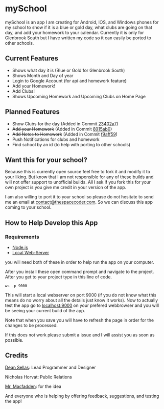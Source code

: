 # mySchool

mySchool is an app I am creating for Android, IOS, and Windows phones for my school to show if it is a blue or gold day, what clubs are going on that day, and add your homework to your calendar. Currently it is only for Glenbrook South but I have written my code so it can easily be ported to other schools.

## Current Features

* Shows what day it is (Blue or Gold for Glenbrook South)
* Shows Month and Day of year
* Login to Google Account (for api and homework feature)
* Add your Homework!
* Add Clubs!
* Shows Upcoming Homework and Upcoming Clubs on Home Page

## Planned Features

* ~~Show Clubs for the day~~ (Added in Commit [23402a7](https://github.com/TheSpaceCoder/mySchool/commit/23402a77b1ffc050bf2955921b1cac38fd90b9d3))
* ~~Add your Homework~~ (Added in Commit [8015ab0](https://github.com/TheSpaceCoder/mySchool/commit/8015ab0b95a0d84fc21c2b3fff2640c6a340911d))
* ~~Add Notes to Homework~~ (Added in Commit [f9aff59](https://github.com/TheSpaceCoder/mySchool/commit/f9aff590a7412883cf47d0af1c69a60a5e3376c2))
* Push Notifications for clubs and homework
* Find school by an id (to help with porting to other schools)

## Want this for your school?

Because this is currently open source feel free to fork it and modify it to your liking. But know that I am not responsible for any of these builds and will not offer support to unofficial builds. All I ask if you fork this for your own project is you give me credit in your version of the app.

I am also willing to port it to your school so please do not hesitate to send me an email at contact@thespacecoder.com. So we can discuss this app coming to your school.

## How to Help Develop this App

### Requirements
* [Node.js](https://nodejs.org/en/)
* [Local Web-Server](https://www.npmjs.com/package/local-web-server)

you will need both of these in order to help run the app on your computer.

After you install these open command prompt and navigate to the project. After you get to your project type in this line of code.

`ws -p 9000`

This will start a local webserver on port 9000 (if you do not know what this means do no worry about all the details just know it works). Now to actually test the app go to <a href="http://localhost:9000/">localhost:9000</a> on your prefered webbrowser and you will be seeing your current build of the app.

Note that when you save you will have to refresh the page in order for the changes to be processed.

If this does not work please submit a issue and I will assist you as soon as possible.

## Credits
<a href="http://thespacecoder.com/" target="_blank">Dean Sellas</a>: Lead Programmer and Designer

Nicholas Horvat: Public Relations

<a href="http://www.mmacfadden.com/" target="_blank">Mr. Macfadden</a>: for the idea

And everyone who is helping by offering feedback, suggestions, and testing the app!
